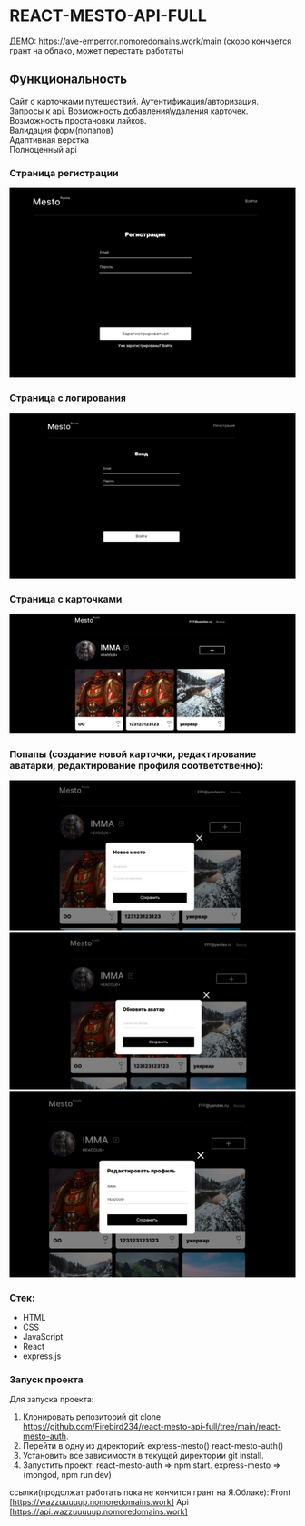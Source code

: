 # REACT-MESTO-API-FULL

ДЕМО: https://ave-emperror.nomoredomains.work/main
(скоро кончается грант на облако, может перестать работать)

## Функциональность

Сайт с карточками путешествий. Аутентификация/авторизация.<br>
Запросы к api. Возможность добавления\удаления карточек.<br>
Возможность простановки лайков.<br>
Валидация форм(попапов)<br>
Адаптивная верстка<br>
Полноценный api<br>

### Страница регистрации

![register form](./react-mesto-auth/src/images/regForm.PNG "register")

### Страница с логирования

![login](./react-mesto-auth/src/images/LoginForm.PNG "login")

### Страница с карточками

![main](./react-mesto-auth/src/images/mainPage.PNG "main")

### Попапы (создание новой карточки, редактирование аватарки, редактирование профиля соответственно):

![main](./react-mesto-auth/src/images/addForm.PNG "main")<br>
![main](./react-mesto-auth/src/images/avaForm.PNG "main")<br>
![main](./react-mesto-auth/src/images/editForm.PNG "main")<br>

### Стек:

- HTML
- CSS
- JavaScript
- React
- express.js

### Запуск проекта

Для запуска проекта:

1. Клонировать репозиторий git clone https://github.com/Firebird234/react-mesto-api-full/tree/main/react-mesto-auth.
2. Перейти в одну из директорий: express-mesto() react-mesto-auth()
3. Установить все зависимости в текущей директории git install.
4. Запустить проект:
   react-mesto-auth => npm start.
   express-mesto => (mongod, npm run dev)

ссылки(продолжат работать пока не кончится грант на Я.Облаке):
Front [https://wazzuuuuup.nomoredomains.work]
Api [https://api.wazzuuuuup.nomoredomains.work]
